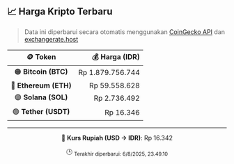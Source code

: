 

<!-- HARGA_KRIPTO -->
## 📈 Harga Kripto Terbaru

> Data ini diperbarui secara otomatis menggunakan [CoinGecko API](https://www.coingecko.com/) dan [exchangerate.host](https://exchangerate.host/)

<div align="center">

| 🪙 Token | 💰 Harga (IDR) |
|:------:|---------------:|
| 🟠 **Bitcoin (BTC)**   | Rp 1.879.756.744 |
| 🔵 **Ethereum (ETH)**  | Rp 59.558.628 |
| 🟣 **Solana (SOL)**    | Rp 2.736.492 |
| 🟢 **Tether (USDT)**   | Rp 16.346 |

---

💱 **Kurs Rupiah (USD → IDR)**: Rp 16.342

🕒 <sub>Terakhir diperbarui: 6/8/2025, 23.49.10</sub>

</div>
<!-- /HARGA_KRIPTO -->